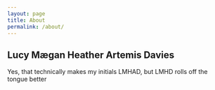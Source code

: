 ```yaml
---
layout: page
title: About
permalink: /about/
---
```


## Lucy M&aelig;gan Heather Artemis Davies

Yes, that technically makes my initials LMHAD, but LMHD rolls off the tongue better
